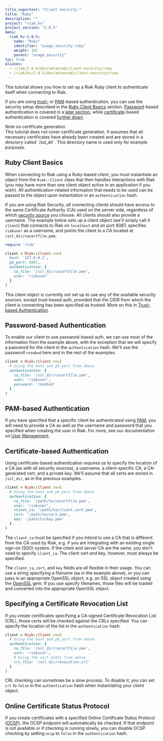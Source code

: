 ```yaml
---
title_supertext: "Client Security:"
title: "Ruby"
description: ""
project: "riak_kv"
project_version: "2.0.5"
menu:
  riak_kv-2.0.5:
    name: "Ruby"
    identifier: "usage_security_ruby"
    weight: 101
    parent: "usage_security"
toc: true
aliases:
  - /riak/2.0.5/dev/advanced/client-security/ruby
  - /riak/kv/2.0.5/dev/advanced/client-security/ruby
---
```


This tutorial shows you how to set up a Riak Ruby client to authenticate
itself when connecting to Riak.

If you are using [trust-](/riak/kv/2.0.5/using/security/managing-sources/) or [PAM](/riak/kv/2.0.5/using/security/managing-sources/#pam-based-authentication)-based authentication, you
can use the security setup described in the [Ruby Client Basics](#ruby-client-basics) section.
[Password](/riak/kv/2.0.5/using/security/managing-sources/#password-based-authentication)-based authentication is covered
in a [later section](#password-based-authentication), while [certificate](/riak/kv/2.0.5/using/security/managing-sources/#certificate-based-authentication)-based authentication
is covered [further down](#certificate-based-authentication).

<div class="note">
<div class="title">Note on certificate generation</div>
This tutorial does not cover certificate generation. It assumes that all
necessary certificates have already been created and are stored in a
directory called `/ssl_dir`. This directory name is used only for
example purposes.
</div>

## Ruby Client Basics

When connecting to Riak using a Ruby-based client, you must instantiate
an object from the `Riak::Client` class that then handles interactions
with Riak (you may have more than one client object active in an
application if you wish). All authentication-related information that
needs to be used can be passed to the object upon instantiation in an
`authentication` hash.

If you are using Riak Security, _all_ connecting clients should have
access to the same Certificate Authority (CA) used on the server side,
regardless of which [security source](/riak/kv/2.0.5/using/security/managing-sources/) you choose. All clients should also provide a username. The example below sets up a client object (we'll simply call it `client`) that connects
to Riak on `localhost` and on port 8087, specifies `riakuser` as a
username, and points the client to a CA located at
`/ssl_dir/cacertfile.pem`.

```ruby
require 'riak'

client = Riak::Client.new(
  host: '127.0.0.1',
  pb_port: 8087,
  authentication: {
    ca_file: '/ssl_dir/cacertfile.pem',
    user: 'riakuser'
  }
)
```

This client object is currently not set up to use any of the available
security sources, except trust-based auth, provided that the CIDR from
which the client is connecting has been specified as trusted. More on
this in [Trust-based Authentication](/riak/kv/2.0.5/using/security/managing-sources/#trust-based-authentication).

## Password-based Authentication

To enable our client to use password-based auth, we can use most of the
information from the example above, with the exception that we will
specify a password for the client in the `authentication` hash. We'll
use the password `rosebud` here and in the rest of the examples.

```ruby
client = Riak::Client.new(
  # Using the host and pb_port from above
  authentication: {
    ca_file: '/ssl_dir/cacertfile.pem',
    user: 'riakuser',
    password: 'rosebud'
  }
)
```

## PAM-based Authentication

If you have specified that a specific client be authenticated using
[PAM](/riak/kv/2.0.5/using/security/managing-sources/#pam-based-authentication), you will
need to provide a CA as well as the username and password that you
specified when creating the user in Riak. For more, see our
documentation on [User Management](/riak/kv/2.0.5/using/security/basics#user-management).


## Certificate-based Authentication

Using certificate-based authentication requires us to specify the
location of a CA (as with all security sources), a username, a
client-specific CA, a CA-generated cert, and a private key. We'll assume
that all certs are stored in `/ssl_dir`, as in the previous examples.

```ruby
client = Riak::Client.new(
  # Using the host and pb_port from above
  authentication: {
    ca_file: '/path/to/cacertfile.pem',
    user: 'riakuser',
    client_ca: '/path/to/client_cert.pem',
    cert: '/path/to/cert.pem',
    key: '/path/to/key.pem'
  }
)
```

The `client_ca` must be specified if you intend to use a CA that is
different from the CA used by Riak, e.g. if you are integrating with
an existing single sign-on (SSO) system. If the client and server CA are
the same, you don't need to specify `client_ca`. The client cert and
key, however, must always be specified.

The `client_ca`, `cert`, and `key` fields are all flexible in their
usage. You can use a string specifying a filename (as in the example
above), or you can pass in an appropriate OpenSSL object, e.g. an SSL
object created using the
[OpenSSL](http://ruby-doc.org/stdlib-2.0/libdoc/openssl/rdoc/OpenSSL.html)
gem. If you use specify filenames, those files will be loaded and
converted into the appropriate OpenSSL object.

## Specifying a Certificate Revocation List

If you create certificates specifying a CA-signed Certificate Revocation
List (CRL), those certs will be checked against the CRLs specified. You
can specify the location of the list in the `authentication` hash:

```ruby
client = Riak::Client.new(
  # Using the host and pb_port from above
  authentication: {
    ca_file: '/ssl_dir/cacertfile.pem',
    user: 'riakuser',
    # Using the cert paths from above
    crl_file: '/ssl_dir/revocation.crl'
  }
)
```

CRL checking can sometimes be a slow process. To disable it, you can set
`crl` to `false` in the `authentication` hash when instantiating your
client object.

## Online Certificate Status Protocol

If you create certificates with a specified Online Certificate Status
Protocol
([OCSP](http://en.wikipedia.org/wiki/Online_Certificate_Status_Protocol)),
the OCSP endpoint will automatically be checked. If that endpoint is not
available or if checking is running slowly, you can disable OCSP
checking by setting `ocsp` to `false` in the `authentication` hash.

